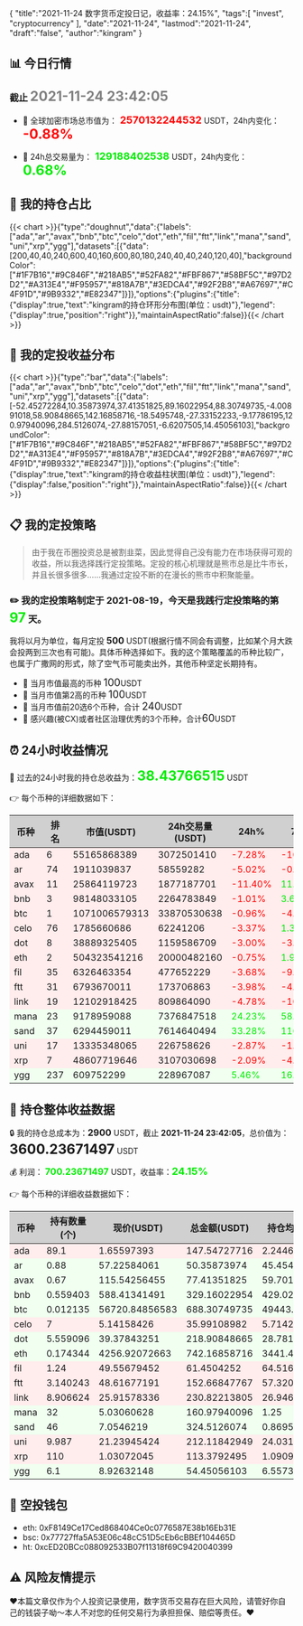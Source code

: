 {
"title":"2021-11-24 数字货币定投日记，收益率：24.15%",
"tags":[
"invest",
"cryptocurrency"
],
"date":"2021-11-24",
"lastmod":"2021-11-24",
"draft":"false",
"author":"kingram"
}

##  📊 今日行情
### 截止 <font color=grey size=5 >**2021-11-24 23:42:05**</font>
- 🍖 全球加密市场总市值为：<font color=#FF0000 size=4 > **2570132244532**</font> USDT，24h内变化：<font color=#FF0000 size=5 > **-0.88%**</font>

- 🍤 24h总交易量为：<font color=#00EC00 size=4 > **129188402538**</font> USDT，24h内变化：<font color=#00EC00 size=5 > **0.68%**</font>

## 🎨 我的持仓占比
{{< chart >}}{"type":"doughnut","data":{"labels":["ada","ar","avax","bnb","btc","celo","dot","eth","fil","ftt","link","mana","sand","uni","xrp","ygg"],"datasets":[{"data":[200,40,40,240,600,40,160,600,80,180,240,40,40,240,120,40],"backgroundColor":["#1F7B16","#9C846F","#218AB5","#52FA82","#FBF867","#58BF5C","#97D2D2","#A313E4","#F95957","#818A7B","#3EDCA4","#92F2B8","#A67697","#C4F91D","#9B9332","#E82347"]}]},"options":{"plugins":{"title":{"display":true,"text":"kingram的持仓环形分布图(单位：usdt)"},"legend":{"display":true,"position":"right"}},"maintainAspectRatio":false}}{{< /chart >}}

## 🍺 我的定投收益分布
{{< chart >}}{"type":"bar","data":{"labels":["ada","ar","avax","bnb","btc","celo","dot","eth","fil","ftt","link","mana","sand","uni","xrp","ygg"],"datasets":[{"data":[-52.45272284,10.35873974,37.41351825,89.16022954,88.30749735,-4.00891018,58.90848665,142.16858716,-18.5495748,-27.33152233,-9.17786195,120.97940096,284.5126074,-27.88157051,-6.6207505,14.45056103],"backgroundColor":["#1F7B16","#9C846F","#218AB5","#52FA82","#FBF867","#58BF5C","#97D2D2","#A313E4","#F95957","#818A7B","#3EDCA4","#92F2B8","#A67697","#C4F91D","#9B9332","#E82347"]}]},"options":{"plugins":{"title":{"display":true,"text":"kingram的持仓收益柱状图(单位：usdt)"},"legend":{"display":false,"position":"right"}},"maintainAspectRatio":false}}{{< /chart >}}

## 📋 我的定投策略

> 由于我在币圈投资总是被割韭菜，因此觉得自己没有能力在市场获得可观的收益，所以我选择践行定投策略。定投的核心机理就是熊市总是比牛市长，并且长很多很多……我通过定投不断的在漫长的熊市中积聚能量。

### ✏️ 我的定投策略制定于 **2021-08-19**，今天是我践行定投策略的第<font color=#00EC00 size=5 > **97**</font> 天。
我将以月为单位，每月定投 <font size=3 ><strong> 500 </strong></font> USDT(根据行情不同会有调整，比如某个月大跌会投两到三次也有可能)。具体币种选择如下。我的这个策略覆盖的币种比较广，也属于广撒网的形式，除了空气币可能卖出外，其他币种坚定长期持有。

- 🥇 当月市值最高的币种 <font size=4 >100</font>USDT
- 🥈 当月市值第2高的币种 <font size=4 >100</font>USDT
- 🥉 当月市值前20选6个币种，合计 <font size=4 >240</font>USDT
- 🏅 感兴趣(被CX)或者社区治理优秀的3个币种，合计<font size=4 >60</font>USDT

## ⏰ 24小时收益情况
📌 过去的24小时我的持仓总收益为：<font color=#00EC00 size=5 >**38.43766515**</font> USDT

👉 每个币种的详细数据如下：
<table>
    <thead><tr bgcolor="#d0d0d0" ><th>币种</th><th>排名</th><th>市值(USDT)</th><th>24h交易量(USDT)</th><th>24h%</th><th>7d%</th><th>24h收益</th></tr></thead>
    <tbody>
    <tr>
        <td bgcolor=#FFECEC>ada</td>
        <td bgcolor=#FFECEC>6</td>
        <td bgcolor=#FFECEC>55165868389</td>
        <td bgcolor=#FFECEC>3072501410</td>
        <td bgcolor=#FFECEC><font color=#FF0000>-7.28%</font></td>
        <td bgcolor=#FFECEC><font color=#FF0000>-10.37%</font></td>
        <td bgcolor=#FFECEC><font color=#FF0000 size=3 ><strong>-11.58218442</strong></font></td>
    </tr>
    <tr>
        <td bgcolor=#FFECEC>ar</td>
        <td bgcolor=#FFECEC>74</td>
        <td bgcolor=#FFECEC>1911039837</td>
        <td bgcolor=#FFECEC>58559282</td>
        <td bgcolor=#FFECEC><font color=#FF0000>-5.02%</font></td>
        <td bgcolor=#FFECEC><font color=#FF0000>-0.03%</font></td>
        <td bgcolor=#FFECEC><font color=#FF0000 size=3 ><strong>-2.66389901</strong></font></td>
    </tr>
    <tr>
        <td bgcolor=#FFECEC>avax</td>
        <td bgcolor=#FFECEC>11</td>
        <td bgcolor=#FFECEC>25864119723</td>
        <td bgcolor=#FFECEC>1877187701</td>
        <td bgcolor=#FFECEC><font color=#FF0000>-11.40%</font></td>
        <td bgcolor=#FFECEC><font color=#00EC00>11.90%</font></td>
        <td bgcolor=#FFECEC><font color=#FF0000 size=3 ><strong>-9.96174175</strong></font></td>
    </tr>
    <tr>
        <td bgcolor=#FFECEC>bnb</td>
        <td bgcolor=#FFECEC>3</td>
        <td bgcolor=#FFECEC>98148033105</td>
        <td bgcolor=#FFECEC>2264783849</td>
        <td bgcolor=#FFECEC><font color=#FF0000>-1.01%</font></td>
        <td bgcolor=#FFECEC><font color=#00EC00>3.60%</font></td>
        <td bgcolor=#FFECEC><font color=#FF0000 size=3 ><strong>-3.34238373</strong></font></td>
    </tr>
    <tr>
        <td bgcolor=#FFECEC>btc</td>
        <td bgcolor=#FFECEC>1</td>
        <td bgcolor=#FFECEC>1071006579313</td>
        <td bgcolor=#FFECEC>33870530638</td>
        <td bgcolor=#FFECEC><font color=#FF0000>-0.96%</font></td>
        <td bgcolor=#FFECEC><font color=#FF0000>-4.90%</font></td>
        <td bgcolor=#FFECEC><font color=#FF0000 size=3 ><strong>-6.65883682</strong></font></td>
    </tr>
    <tr>
        <td bgcolor=#FFECEC>celo</td>
        <td bgcolor=#FFECEC>76</td>
        <td bgcolor=#FFECEC>1785660686</td>
        <td bgcolor=#FFECEC>62241206</td>
        <td bgcolor=#FFECEC><font color=#FF0000>-3.37%</font></td>
        <td bgcolor=#FFECEC><font color=#00EC00>1.31%</font></td>
        <td bgcolor=#FFECEC><font color=#FF0000 size=3 ><strong>-1.25600299</strong></font></td>
    </tr>
    <tr>
        <td bgcolor=#FFECEC>dot</td>
        <td bgcolor=#FFECEC>8</td>
        <td bgcolor=#FFECEC>38889325405</td>
        <td bgcolor=#FFECEC>1159586709</td>
        <td bgcolor=#FFECEC><font color=#FF0000>-3.00%</font></td>
        <td bgcolor=#FFECEC><font color=#FF0000>-3.13%</font></td>
        <td bgcolor=#FFECEC><font color=#FF0000 size=3 ><strong>-6.7749646</strong></font></td>
    </tr>
    <tr>
        <td bgcolor=#FFECEC>eth</td>
        <td bgcolor=#FFECEC>2</td>
        <td bgcolor=#FFECEC>504323541216</td>
        <td bgcolor=#FFECEC>20000482160</td>
        <td bgcolor=#FFECEC><font color=#FF0000>-0.75%</font></td>
        <td bgcolor=#FFECEC><font color=#00EC00>1.97%</font></td>
        <td bgcolor=#FFECEC><font color=#FF0000 size=3 ><strong>-5.6063745</strong></font></td>
    </tr>
    <tr>
        <td bgcolor=#FFECEC>fil</td>
        <td bgcolor=#FFECEC>35</td>
        <td bgcolor=#FFECEC>6326463354</td>
        <td bgcolor=#FFECEC>477652229</td>
        <td bgcolor=#FFECEC><font color=#FF0000>-3.68%</font></td>
        <td bgcolor=#FFECEC><font color=#FF0000>-9.87%</font></td>
        <td bgcolor=#FFECEC><font color=#FF0000 size=3 ><strong>-2.34843955</strong></font></td>
    </tr>
    <tr>
        <td bgcolor=#FFECEC>ftt</td>
        <td bgcolor=#FFECEC>31</td>
        <td bgcolor=#FFECEC>6793670011</td>
        <td bgcolor=#FFECEC>173706863</td>
        <td bgcolor=#FFECEC><font color=#FF0000>-3.98%</font></td>
        <td bgcolor=#FFECEC><font color=#FF0000>-4.01%</font></td>
        <td bgcolor=#FFECEC><font color=#FF0000 size=3 ><strong>-6.32827972</strong></font></td>
    </tr>
    <tr>
        <td bgcolor=#FFECEC>link</td>
        <td bgcolor=#FFECEC>19</td>
        <td bgcolor=#FFECEC>12102918425</td>
        <td bgcolor=#FFECEC>809864090</td>
        <td bgcolor=#FFECEC><font color=#FF0000>-4.78%</font></td>
        <td bgcolor=#FFECEC><font color=#FF0000>-10.44%</font></td>
        <td bgcolor=#FFECEC><font color=#FF0000 size=3 ><strong>-11.59871202</strong></font></td>
    </tr>
    <tr>
        <td bgcolor=#F0FFF0>mana</td>
        <td bgcolor=#F0FFF0>23</td>
        <td bgcolor=#F0FFF0>9178959088</td>
        <td bgcolor=#F0FFF0>7376847518</td>
        <td bgcolor=#F0FFF0><font color=#00EC00>24.23%</font></td>
        <td bgcolor=#F0FFF0><font color=#00EC00>58.92%</font></td>
        <td bgcolor=#F0FFF0><font color=#00EC00 size=3 ><strong>31.39921776</strong></font></td>
    </tr>
    <tr>
        <td bgcolor=#F0FFF0>sand</td>
        <td bgcolor=#F0FFF0>37</td>
        <td bgcolor=#F0FFF0>6294459011</td>
        <td bgcolor=#F0FFF0>7614640494</td>
        <td bgcolor=#F0FFF0><font color=#00EC00>33.28%</font></td>
        <td bgcolor=#F0FFF0><font color=#00EC00>116.61%</font></td>
        <td bgcolor=#F0FFF0><font color=#00EC00 size=3 ><strong>81.03026806</strong></font></td>
    </tr>
    <tr>
        <td bgcolor=#FFECEC>uni</td>
        <td bgcolor=#FFECEC>17</td>
        <td bgcolor=#FFECEC>13335348065</td>
        <td bgcolor=#FFECEC>226758626</td>
        <td bgcolor=#FFECEC><font color=#FF0000>-2.87%</font></td>
        <td bgcolor=#FFECEC><font color=#FF0000>-1.07%</font></td>
        <td bgcolor=#FFECEC><font color=#FF0000 size=3 ><strong>-6.27246739</strong></font></td>
    </tr>
    <tr>
        <td bgcolor=#FFECEC>xrp</td>
        <td bgcolor=#FFECEC>7</td>
        <td bgcolor=#FFECEC>48607719646</td>
        <td bgcolor=#FFECEC>3107030698</td>
        <td bgcolor=#FFECEC><font color=#FF0000>-2.09%</font></td>
        <td bgcolor=#FFECEC><font color=#FF0000>-4.80%</font></td>
        <td bgcolor=#FFECEC><font color=#FF0000 size=3 ><strong>-2.41818981</strong></font></td>
    </tr>
    <tr>
        <td bgcolor=#F0FFF0>ygg</td>
        <td bgcolor=#F0FFF0>237</td>
        <td bgcolor=#F0FFF0>609752299</td>
        <td bgcolor=#F0FFF0>228967087</td>
        <td bgcolor=#F0FFF0><font color=#00EC00>5.46%</font></td>
        <td bgcolor=#F0FFF0><font color=#00EC00>16.51%</font></td>
        <td bgcolor=#F0FFF0><font color=#00EC00 size=3 ><strong>2.82065564</strong></font></td>
    </tr>
    </tbody>
</table>

## 🎯 持仓整体收益数据

🔒 我的持仓总成本为：<font size=3 >**2900**</font> USDT，截止 **2021-11-24 23:42:05**，总价值为：<font  size=5 >**3600.23671497**</font> USDT

💰 利润： <font color=#00EC00 size=3 >**700.23671497**</font> USDT，收益率：<font color=#00EC00 size=4 >**24.15%**</font>

👉 每个币种的详细收益数据如下：

<table>
    <thead><tr bgcolor="#d0d0d0" ><th>币种</th><th>持有数量(个)</th><th>现价(USDT)</th><th>总金额(USDT)</th><th>持仓均价(USDT)</th><th>成本(USDT)</th><th>利润(USDT)</th><th>收益率</th></tr></thead>
    <tbody>
    <tr>
        <td bgcolor=#FFECEC>ada</td>
        <td bgcolor=#FFECEC>89.1</td>
        <td bgcolor=#FFECEC>1.65597393</td>
        <td bgcolor=#FFECEC>147.54727716</td>
        <td bgcolor=#FFECEC>2.24466891</td>
        <td bgcolor=#FFECEC>200</td>
        <td bgcolor=#FFECEC>-52.45272284</td>
        <td bgcolor=#FFECEC><font color=#FF0000 size=3 ><strong>-26.23%</strong></font></td>
    </tr>
    <tr>
        <td bgcolor=#F0FFF0>ar</td>
        <td bgcolor=#F0FFF0>0.88</td>
        <td bgcolor=#F0FFF0>57.22584061</td>
        <td bgcolor=#F0FFF0>50.35873974</td>
        <td bgcolor=#F0FFF0>45.45454545</td>
        <td bgcolor=#F0FFF0>40</td>
        <td bgcolor=#F0FFF0>10.35873974</td>
        <td bgcolor=#F0FFF0><font color=#00EC00 size=3 ><strong>25.90%</strong></font></td>
    </tr>
    <tr>
        <td bgcolor=#F0FFF0>avax</td>
        <td bgcolor=#F0FFF0>0.67</td>
        <td bgcolor=#F0FFF0>115.54256455</td>
        <td bgcolor=#F0FFF0>77.41351825</td>
        <td bgcolor=#F0FFF0>59.70149254</td>
        <td bgcolor=#F0FFF0>40</td>
        <td bgcolor=#F0FFF0>37.41351825</td>
        <td bgcolor=#F0FFF0><font color=#00EC00 size=3 ><strong>93.53%</strong></font></td>
    </tr>
    <tr>
        <td bgcolor=#F0FFF0>bnb</td>
        <td bgcolor=#F0FFF0>0.559403</td>
        <td bgcolor=#F0FFF0>588.41341491</td>
        <td bgcolor=#F0FFF0>329.16022954</td>
        <td bgcolor=#F0FFF0>429.02880392</td>
        <td bgcolor=#F0FFF0>240</td>
        <td bgcolor=#F0FFF0>89.16022954</td>
        <td bgcolor=#F0FFF0><font color=#00EC00 size=3 ><strong>37.15%</strong></font></td>
    </tr>
    <tr>
        <td bgcolor=#F0FFF0>btc</td>
        <td bgcolor=#F0FFF0>0.012135</td>
        <td bgcolor=#F0FFF0>56720.84856583</td>
        <td bgcolor=#F0FFF0>688.30749735</td>
        <td bgcolor=#F0FFF0>49443.75772559</td>
        <td bgcolor=#F0FFF0>600</td>
        <td bgcolor=#F0FFF0>88.30749735</td>
        <td bgcolor=#F0FFF0><font color=#00EC00 size=3 ><strong>14.72%</strong></font></td>
    </tr>
    <tr>
        <td bgcolor=#FFECEC>celo</td>
        <td bgcolor=#FFECEC>7</td>
        <td bgcolor=#FFECEC>5.14158426</td>
        <td bgcolor=#FFECEC>35.99108982</td>
        <td bgcolor=#FFECEC>5.71428571</td>
        <td bgcolor=#FFECEC>40</td>
        <td bgcolor=#FFECEC>-4.00891018</td>
        <td bgcolor=#FFECEC><font color=#FF0000 size=3 ><strong>-10.02%</strong></font></td>
    </tr>
    <tr>
        <td bgcolor=#F0FFF0>dot</td>
        <td bgcolor=#F0FFF0>5.559096</td>
        <td bgcolor=#F0FFF0>39.37843251</td>
        <td bgcolor=#F0FFF0>218.90848665</td>
        <td bgcolor=#F0FFF0>28.78165802</td>
        <td bgcolor=#F0FFF0>160</td>
        <td bgcolor=#F0FFF0>58.90848665</td>
        <td bgcolor=#F0FFF0><font color=#00EC00 size=3 ><strong>36.82%</strong></font></td>
    </tr>
    <tr>
        <td bgcolor=#F0FFF0>eth</td>
        <td bgcolor=#F0FFF0>0.174344</td>
        <td bgcolor=#F0FFF0>4256.92072663</td>
        <td bgcolor=#F0FFF0>742.16858716</td>
        <td bgcolor=#F0FFF0>3441.4720323</td>
        <td bgcolor=#F0FFF0>600</td>
        <td bgcolor=#F0FFF0>142.16858716</td>
        <td bgcolor=#F0FFF0><font color=#00EC00 size=3 ><strong>23.69%</strong></font></td>
    </tr>
    <tr>
        <td bgcolor=#FFECEC>fil</td>
        <td bgcolor=#FFECEC>1.24</td>
        <td bgcolor=#FFECEC>49.55679452</td>
        <td bgcolor=#FFECEC>61.4504252</td>
        <td bgcolor=#FFECEC>64.51612903</td>
        <td bgcolor=#FFECEC>80</td>
        <td bgcolor=#FFECEC>-18.5495748</td>
        <td bgcolor=#FFECEC><font color=#FF0000 size=3 ><strong>-23.19%</strong></font></td>
    </tr>
    <tr>
        <td bgcolor=#FFECEC>ftt</td>
        <td bgcolor=#FFECEC>3.140243</td>
        <td bgcolor=#FFECEC>48.61677191</td>
        <td bgcolor=#FFECEC>152.66847767</td>
        <td bgcolor=#FFECEC>57.32040482</td>
        <td bgcolor=#FFECEC>180</td>
        <td bgcolor=#FFECEC>-27.33152233</td>
        <td bgcolor=#FFECEC><font color=#FF0000 size=3 ><strong>-15.18%</strong></font></td>
    </tr>
    <tr>
        <td bgcolor=#FFECEC>link</td>
        <td bgcolor=#FFECEC>8.906624</td>
        <td bgcolor=#FFECEC>25.91578336</td>
        <td bgcolor=#FFECEC>230.82213805</td>
        <td bgcolor=#FFECEC>26.94623687</td>
        <td bgcolor=#FFECEC>240</td>
        <td bgcolor=#FFECEC>-9.17786195</td>
        <td bgcolor=#FFECEC><font color=#FF0000 size=3 ><strong>-3.82%</strong></font></td>
    </tr>
    <tr>
        <td bgcolor=#F0FFF0>mana</td>
        <td bgcolor=#F0FFF0>32</td>
        <td bgcolor=#F0FFF0>5.03060628</td>
        <td bgcolor=#F0FFF0>160.97940096</td>
        <td bgcolor=#F0FFF0>1.25</td>
        <td bgcolor=#F0FFF0>40</td>
        <td bgcolor=#F0FFF0>120.97940096</td>
        <td bgcolor=#F0FFF0><font color=#00EC00 size=3 ><strong>302.45%</strong></font></td>
    </tr>
    <tr>
        <td bgcolor=#F0FFF0>sand</td>
        <td bgcolor=#F0FFF0>46</td>
        <td bgcolor=#F0FFF0>7.0546219</td>
        <td bgcolor=#F0FFF0>324.5126074</td>
        <td bgcolor=#F0FFF0>0.86956522</td>
        <td bgcolor=#F0FFF0>40</td>
        <td bgcolor=#F0FFF0>284.5126074</td>
        <td bgcolor=#F0FFF0><font color=#00EC00 size=3 ><strong>711.28%</strong></font></td>
    </tr>
    <tr>
        <td bgcolor=#FFECEC>uni</td>
        <td bgcolor=#FFECEC>9.987</td>
        <td bgcolor=#FFECEC>21.23945424</td>
        <td bgcolor=#FFECEC>212.11842949</td>
        <td bgcolor=#FFECEC>24.03124061</td>
        <td bgcolor=#FFECEC>240</td>
        <td bgcolor=#FFECEC>-27.88157051</td>
        <td bgcolor=#FFECEC><font color=#FF0000 size=3 ><strong>-11.62%</strong></font></td>
    </tr>
    <tr>
        <td bgcolor=#FFECEC>xrp</td>
        <td bgcolor=#FFECEC>110</td>
        <td bgcolor=#FFECEC>1.03072045</td>
        <td bgcolor=#FFECEC>113.3792495</td>
        <td bgcolor=#FFECEC>1.09090909</td>
        <td bgcolor=#FFECEC>120</td>
        <td bgcolor=#FFECEC>-6.6207505</td>
        <td bgcolor=#FFECEC><font color=#FF0000 size=3 ><strong>-5.52%</strong></font></td>
    </tr>
    <tr>
        <td bgcolor=#F0FFF0>ygg</td>
        <td bgcolor=#F0FFF0>6.1</td>
        <td bgcolor=#F0FFF0>8.92632148</td>
        <td bgcolor=#F0FFF0>54.45056103</td>
        <td bgcolor=#F0FFF0>6.55737705</td>
        <td bgcolor=#F0FFF0>40</td>
        <td bgcolor=#F0FFF0>14.45056103</td>
        <td bgcolor=#F0FFF0><font color=#00EC00 size=3 ><strong>36.13%</strong></font></td>
    </tr>
    </tbody>
</table>

## 🤞 空投钱包
- eth: 0xF8149Ce17Ced868404Ce0c0776587E38b16Eb31E
- bsc: 0x77727ffa5A53E06c48cC51D5cEb6cBBEf104465D
- ht: 0xcED20BCc088092533B07f11318f69C9420040399

## ⚠️ 风险友情提示
❤️本篇文章仅作为个人投资记录使用，数字货币交易存在巨大风险，请管好你自己的钱袋子呦～本人不对您的任何交易行为承担担保、赔偿等责任。❤️